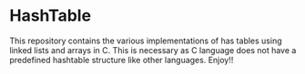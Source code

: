# HashTable

This repository contains the various implementations of has tables using linked lists and arrays in C. This is necessary as C language does not have a predefined hashtable structure like other languages.
Enjoy!!
